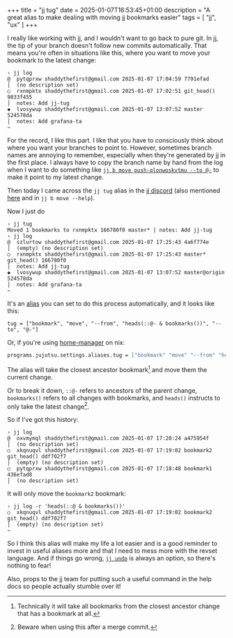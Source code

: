 +++
title = "jj tug"
date = 2025-01-07T16:53:45+01:00
description = "A great alias to make dealing with moving jj bookmarks easier"
tags = [
"jj", "ux"
]
+++

I really like working with [jj](https://github.com/jj-vcs/jj), and I wouldn't want to go back to pure git.
In jj, the tip of your branch doesn't follow new commits automatically.
That means you're often in situations like this, where you want to move your bookmark to the latest change:

```
› jj log
@  pytqprxw shaddythefirst@gmail.com 2025-01-07 17:04:59 7791efad
│  (no description set)
○  rxnmpktx shaddythefirst@gmail.com 2025-01-07 17:02:51 git_head() 9033f455
│  notes: Add jj-tug
◆  lvosywup shaddythefirst@gmail.com 2025-01-07 13:07:52 master 524578da
│  notes: Add grafana-ta
~
```

For the record, I like this part.
I like that you have to consciously think about where you want your branches to point to.
However, sometimes branch names are annoying to remember, especially when they're generated
by jj in the first place.
I always have to copy the branch name by hand from the log when I want to do something like
[`jj b move push-qlonwoskvtmu --to @-`](https://jj-vcs.github.io/jj/latest/cli-reference/#jj-bookmark-move)
to make it point to my latest change.

Then today I came across the `jj tug` alias in the [jj discord](https://discord.gg/dkmfj3aGQN)
(also mentioned [here](https://github.com/jj-vcs/jj/discussions/2425#discussioncomment-11425112) and in `jj b move --help`).

Now I just do

```
› jj tug
Moved 1 bookmarks to rxnmpktx 166780f0 master* | notes: Add jj-tug
› jj log
@  szlurtow shaddythefirst@gmail.com 2025-01-07 17:25:43 4a6f774e
│  (empty) (no description set)
○  rxnmpktx shaddythefirst@gmail.com 2025-01-07 17:25:43 master* git_head() 166780f0
│  notes: Add jj-tug
◆  lvosywup shaddythefirst@gmail.com 2025-01-07 13:07:52 master@origin 524578da
│  notes: Add grafana-ta
~
```

It's an [alias](https://jj-vcs.github.io/jj/latest/config/#aliases) you can set to do this process automatically,
and it looks like this:

```
tug = ["bookmark", "move", "--from", "heads(::@- & bookmarks())", "--to", "@-"]
```

Or, if you're using [home-manager](https://github.com/nix-community/home-manager/) on nix:

```nix
programs.jujutsu.settings.aliases.tug = ["bookmark" "move" "--from" "heads(::@- & bookmarks())" "--to" "@-"];
```

The alias will take the closest ancestor bookmark[^1] and move them the current change.

Or to break it down, `::@-` refers to ancestors of the parent change,
`bookmarks()` refers to all changes with bookmarks,
and `heads()` instructs to only take the latest change[^2].

[^1]: Technically it will take all bookmarks from the closest ancestor change that has a bookmark at all.
[^2]: Beware when using this after a merge commit.

So if I've got this history:
```
› jj log
@  oxvmymql shaddythefirst@gmail.com 2025-01-07 17:20:24 a475954f
│  (no description set)
○  xkqnuqvl shaddythefirst@gmail.com 2025-01-07 17:19:02 bookmark2 git_head() ddf702f7
│  (empty) (no description set)
○  pytqprxw shaddythefirst@gmail.com 2025-01-07 17:18:48 bookmark1 436efad8
│  (no description set)
```

It will only move the `bookmark2` bookmark:
```
› jj log -r 'heads(::@ & bookmarks())'
○  xkqnuqvl shaddythefirst@gmail.com 2025-01-07 17:19:02 bookmark2 git_head() ddf702f7
│  (empty) (no description set)
~
```

So I think this alias will make my life a lot easier and is a good reminder to invest in useful aliases more
and that I need to mess more with the revset language.
And if things go wrong, [`jj undo`](https://jj-vcs.github.io/jj/latest/cli-reference/#jj-operation-undo)
is always an option, so there's nothing to fear!

Also, props to the jj team for putting such a useful command in the help docs so people actually stumble over it!
